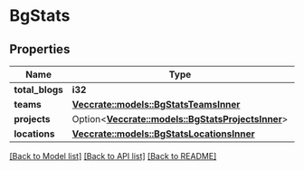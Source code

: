 # BgStats

## Properties

Name | Type | Description | Notes
------------ | ------------- | ------------- | -------------
**total_blogs** | **i32** |  | 
**teams** | [**Vec<crate::models::BgStatsTeamsInner>**](BG_Stats_teams_inner.md) |  | 
**projects** | Option<[**Vec<crate::models::BgStatsProjectsInner>**](BG_Stats_projects_inner.md)> |  | [optional]
**locations** | [**Vec<crate::models::BgStatsLocationsInner>**](BG_Stats_locations_inner.md) |  | 

[[Back to Model list]](../README.md#documentation-for-models) [[Back to API list]](../README.md#documentation-for-api-endpoints) [[Back to README]](../README.md)


